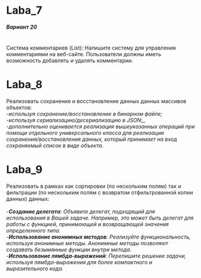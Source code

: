 # Laba_7
***Вариант 20***
#
Система комментариев (List):
Напишите систему для управления комментариями на веб-сайте. Пользователи должны иметь возможность добавлять и удалять комментарии.
# Laba_8
Реализовать сохранение и восстановление данных данных массивов объектов:<br/>
-_используя сохранение/восстановление в бинарном файле;_<br/>
-_используя сериализацию/десериализацию в JSON_;_<br/>
-_дополнительно оценивается реализация вышеуказанных операций при помощи отдельного универсального класса для реализации сохранения/восстановления данных, который принимает на вход сохраняемый список в виде объекта_.
# Laba_9
Реализовать в рамках как сортировки (по нескольким полям) так и фильтрации (по нескольким полям с возвратом отфильтрованной копии данных) данных:<br/><br/>
-_**Создание делегата**: Объявите делегат, подходящий для использования в Вашей задаче. Например, это может быть делегат для работы с функцией, принимающей и возвращающей значения определенного типа._<br/>
-_**Использование анонимных методов**: Реализуйте функциональность, используя анонимные методы. Анонимные методы позволяют создавать безымянные функции внутри метода._<br/>
-_**Использование лямбда-выражений**: Перепишите решение задачи, используя лямбда-выражения для более компактного и выразительного кода._<br/>

